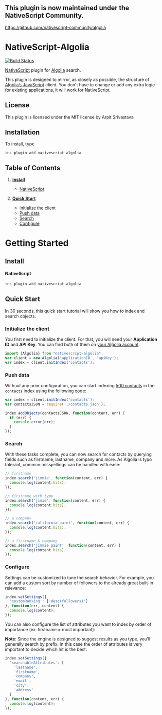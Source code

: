## This plugin is now maintained under the NativeScript Community.

https://github.com/nativescript-community/algolia

# NativeScript-Algolia

[![Build Status][build-status]][build-url]

[build-status]:https://travis-ci.org/arpit2438735/nativescript-algolia.svg?branch=master
[build-url]:https://travis-ci.org/arpit2438735/nativescript-algolia

[NativeScript](http://nativescript.org) plugin for [Algolia](http://algolia.com/ "Algolia") search.

This plugin is designed to mirror, as closely as possible, the structure of [Algolia’s JavaScript](https://github.com/algolia/algoliasearch-client-javascript/) client. You don't have to change or add any extra logic for existing applications, it will work for NativeScript.

## License
This plugin is licensed under the MIT license by Arpit Srivastava

## Installation
To install, type

```
tns plugin add nativescript-algolia
```

## Table of Contents


1. **[Install](#install)**

    * [NativeScript](#nativescript)

1. **[Quick Start](#quick-start)**

    * [Initialize the client](#initialize-the-client)
    * [Push data](#push-data)
    * [Search](#search)
    * [Configure](#configure)
    
# Getting Started



## Install

#### NativeScript

```sh
tns plugin add nativescript-algolia
```

## Quick Start

In 30 seconds, this quick start tutorial will show you how to index and search objects.

### Initialize the client

You first need to initialize the client. For that, you will need your **Application ID** and **API Key**.
You can find both of them on [your Algolia account](https://www.algolia.com/api-keys).

```js
import {Algolia} from "nativescript-algolia";
var client = new Algolia('applicationID', 'apiKey');
var index = client.initIndex('contacts');
```

### Push data

Without any prior configuration, you can start indexing [500 contacts](https://github.com/algolia/algoliasearch-client-csharp/blob/master/contacts.json) in the `contacts` index using the following code:

```js
var index = client.initIndex('contacts');
var contactsJSON = require('./contacts.json');

index.addObjects(contactsJSON, function(content, err) {
  if (err) {
    console.error(err);
  }
});
```

### Search

With these tasks complete, you can now search for contacts by querying fields such as firstname, lastname, company and more. As Algolia is typo tolerant, common misspellings can be handled with ease:

```js
// firstname
index.search('jimmie', function(content, err) {
  console.log(content.hits);
});

// firstname with typo
index.search('jimie', function(content, err) {
  console.log(content.hits);
});

// a company
index.search('california paint', function(content, err) {
  console.log(content.hits);
});

// a firstname & company
index.search('jimmie paint', function(content, err) {
  console.log(content.hits);
});
```
### Configure

Settings can be customized to tune the search behavior. For example, you can add a custom sort by number of followers to the already great built-in relevance:

```js
index.setSettings({
  'customRanking': ['desc(followers)']
}, function(err, content) {
  console.log(content);
});
```

You can also configure the list of attributes you want to index by order of importance (ex: firstname = most important):

**Note:** Since the engine is designed to suggest results as you type, you'll generally search by prefix.
In this case the order of attributes is very important to decide which hit is the best:

```js
index.setSettings({
  'searchableAttributes': [
    'lastname',
    'firstname',
    'company',
    'email',
    'city',
    'address'
  ]
}, function(content, err) {
  console.log(content);
});
```



